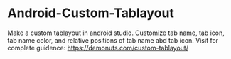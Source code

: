# Android-Custom-Tablayout
Make a custom tablayout in android studio. Customize tab name, tab icon, tab name color, and relative positions of tab name abd tab icon. Visit for complete guidence:  https://demonuts.com/custom-tablayout/
